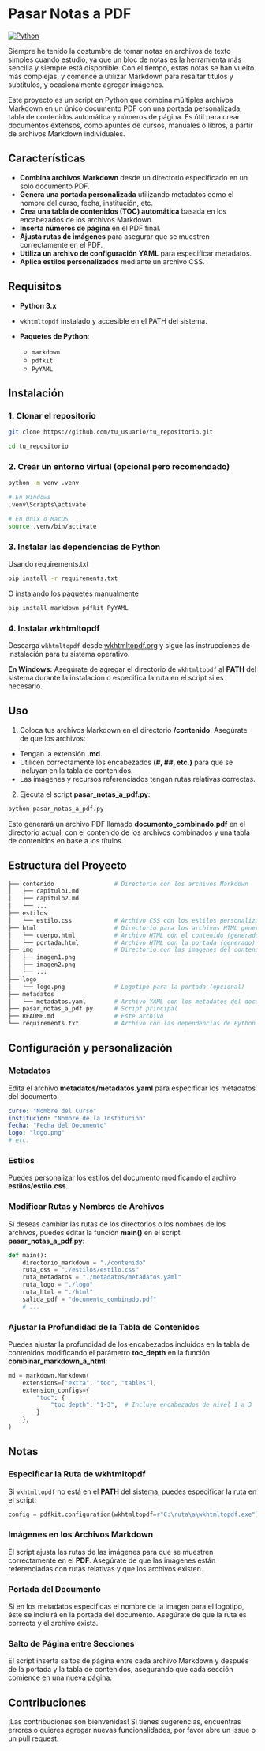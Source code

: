 # Pasar Notas a PDF
[![Python](https://img.shields.io/badge/Python-3.x-blue?logo=python&logoColor=white)](https://www.python.org/)

Siempre he tenido la costumbre de tomar notas en archivos de texto simples cuando estudio, ya que un bloc de notas es la herramienta más sencilla y siempre está disponible. Con el tiempo, estas notas se han vuelto más complejas, y comencé a utilizar Markdown para resaltar títulos y subtítulos, y ocasionalmente agregar imágenes.

Este proyecto es un script en Python que combina múltiples archivos Markdown en un único documento PDF con una portada personalizada, tabla de contenidos automática y números de página. Es útil para crear documentos extensos, como apuntes de cursos, manuales o libros, a partir de archivos Markdown individuales.

## Características

- **Combina archivos Markdown** desde un directorio especificado en un solo documento PDF.
- **Genera una portada personalizada** utilizando metadatos como el nombre del curso, fecha, institución, etc.
- **Crea una tabla de contenidos (TOC) automática** basada en los encabezados de los archivos Markdown.
- **Inserta números de página** en el PDF final.
- **Ajusta rutas de imágenes** para asegurar que se muestren correctamente en el PDF.
- **Utiliza un archivo de configuración YAML** para especificar metadatos.
- **Aplica estilos personalizados** mediante un archivo CSS.

## Requisitos

- **Python 3.x**
- `wkhtmltopdf` instalado y accesible en el PATH del sistema.
- **Paquetes de Python**:

  - `markdown`
  - `pdfkit`
  - `PyYAML`

## Instalación

### 1. Clonar el repositorio

```bash
git clone https://github.com/tu_usuario/tu_repositorio.git

cd tu_repositorio
```

### 2. Crear un entorno virtual (opcional pero recomendado)

```bash
python -m venv .venv

# En Windows
.venv\Scripts\activate

# En Unix o MacOS
source .venv/bin/activate
```

### 3. Instalar las dependencias de Python

Usando requirements.txt

```bash
pip install -r requirements.txt
```

O instalando los paquetes manualmente

```bash
pip install markdown pdfkit PyYAML
```

### 4. Instalar wkhtmltopdf

Descarga `wkhtmltopdf` desde [wkhtmltopdf.org](https://wkhtmltopdf.org/) y sigue las instrucciones de instalación para tu sistema operativo.

**En Windows:** Asegúrate de agregar el directorio de `wkhtmltopdf` al **PATH** del sistema durante la instalación o especifica la ruta en el script si es necesario.

## Uso

1. Coloca tus archivos Markdown en el directorio **/contenido**. Asegúrate de que los archivos:

- Tengan la extensión **.md**.
- Utilicen correctamente los encabezados **(#, ##, etc.)** para que se incluyan en la tabla de contenidos.
- Las imágenes y recursos referenciados tengan rutas relativas correctas.

2. Ejecuta el script **pasar_notas_a_pdf.py**:

```bash
python pasar_notas_a_pdf.py
```

Esto generará un archivo PDF llamado **documento_combinado.pdf** en el directorio actual, con el contenido de los archivos combinados y una tabla de contenidos en base a los títulos.

## Estructura del Proyecto

```graphql
├── contenido                 # Directorio con los archivos Markdown
│   ├── capitulo1.md
│   ├── capitulo2.md
│   └── ...
├── estilos
│   └── estilo.css            # Archivo CSS con los estilos personalizados
├── html                      # Directorio para los archivos HTML generados
│   └── cuerpo.html           # Archivo HTML con el contenido (generado)
│   └── portada.html          # Archivo HTML con la portada (generado)
├── img                       # Directorio con las imagenes del contenido
│   ├── imagen1.png
│   ├── imagen2.png
│   └── ...
├── logo
│   └── logo.png              # Logotipo para la portada (opcional)
├── metadatos
│   └── metadatos.yaml        # Archivo YAML con los metadatos del documento (opcional)
├── pasar_notas_a_pdf.py      # Script principal
├── README.md                 # Este archivo
└── requirements.txt          # Archivo con las dependencias de Python requeridas
```

## Configuración y personalización

### Metadatos

Edita el archivo **metadatos/metadatos.yaml** para especificar los metadatos del documento:

```yaml
curso: "Nombre del Curso"
institucion: "Nombre de la Institución"
fecha: "Fecha del Documento"
logo: "logo.png"
# etc.
```

### Estilos

Puedes personalizar los estilos del documento modificando el archivo **estilos/estilo.css**.

### Modificar Rutas y Nombres de Archivos

Si deseas cambiar las rutas de los directorios o los nombres de los archivos, puedes editar la función **main()** en el script **pasar_notas_a_pdf.py**:

```python
def main():
    directorio_markdown = "./contenido"
    ruta_css = "./estilos/estilo.css"
    ruta_metadatos = "./metadatos/metadatos.yaml"
    ruta_logo = "./logo"
    ruta_html = "./html"
    salida_pdf = "documento_combinado.pdf"
    # ...
```

### Ajustar la Profundidad de la Tabla de Contenidos

Puedes ajustar la profundidad de los encabezados incluidos en la tabla de contenidos modificando el parámetro **toc_depth** en la función **combinar_markdown_a_html**:

```python
md = markdown.Markdown(
    extensions=["extra", "toc", "tables"],
    extension_configs={
        "toc": {
            "toc_depth": "1-3",  # Incluye encabezados de nivel 1 a 3
        }
    },
)
```

## Notas

### Especificar la Ruta de wkhtmltopdf

Si `wkhtmltopdf` no está en el **PATH** del sistema, puedes especificar la ruta en el script:

```python
config = pdfkit.configuration(wkhtmltopdf=r"C:\ruta\a\wkhtmltopdf.exe")
```

### Imágenes en los Archivos Markdown

El script ajusta las rutas de las imágenes para que se muestren correctamente en el **PDF**. Asegúrate de que las imágenes están referenciadas con rutas relativas y que los archivos existen.

### Portada del Documento

Si en los metadatos especificas el nombre de la imagen para el logotipo, éste se incluirá en la portada del documento. Asegúrate de que la ruta es correcta y el archivo exista.

### Salto de Página entre Secciones

El script inserta saltos de página entre cada archivo Markdown y después de la portada y la tabla de contenidos, asegurando que cada sección comience en una nueva página.

## Contribuciones

¡Las contribuciones son bienvenidas! Si tienes sugerencias, encuentras errores o quieres agregar nuevas funcionalidades, por favor abre un issue o un pull request.
